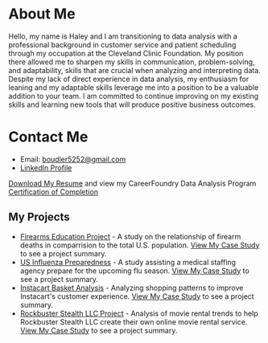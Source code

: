# About Me
Hello, my name is Haley and I am transitioning to data analysis with a professional background in customer service and patient scheduling through my occupation at the Cleveland Clinic Foundation. My position there allowed me to sharpen my skills in communication, problem-solving, and adaptability, skills that are crucial when analyzing and interpreting data. Despite my lack of direct experience in data analysis, my enthusiasm for leaning and my adaptable skills leverage me into a position to be a valuable addition to your team. I am committed to continue improving on my existing skills and learning new tools that will produce positive business outcomes.

# Contact Me
- Email: boudler5252@gmail.com
- [LinkedIn Profile](https://www.linkedin.com/in/haley-bustle-013313256?trk=contact-info)

[Download My Resume](https://github.com/bluenorth52/HBustle/raw/main/BustleHaley%20Resume.docx) and view my CareerFoundry Data Analysis Program [Certification of Completion](https://raw.githubusercontent.com/bluenorth52/HBustle/main/Portfolio%20Images/Program%20Certificate.png)


## My Projects
- [Firearms Education Project](FirearmCaseStudy.md) - A study on the relationship of firearm deaths in comparrision to the total U.S. population. [View My Case Study](https://github.com/bluenorth52/Firearm-Education-Project/blob/main/Case%20Study%20Firearm%20Education%20online.pdf) to see a project summary.
- [US Influenza Preparedness](InfluenzaCaseStudy.md) - A study assisting a medical staffing agency prepare for the upcoming flu season. [View My Case Study](https://github.com/bluenorth52/Influenza-Staffing-Project/blob/main/Case%20Study%20Influenza%20Staffing%20online.pdf) to see a project summary.
- [Instacart Basket Analysis](IntsacartCaseStudy.md) - Analyzing shopping patterns to improve Instacart's customer experience. [View My Case Study](https://github.com/bluenorth52/Instacart_Sales_Analysis/blob/main/Case%20Study%20Instacart%20Project%20online.pdf) to see a project summary.
- [Rockbuster Stealth LLC Project](RockbusterCaseStudy.md) - Analysis of movie rental trends to help Rockbuster Stealth LLC create their own online movie rental service. [View My Case Study](https://github.com/bluenorth52/Rockbuster_Sales_SQL/blob/main/Case%20Study%20Rockbuster%20Stealth%20online.pdf) to see a project summary. 
